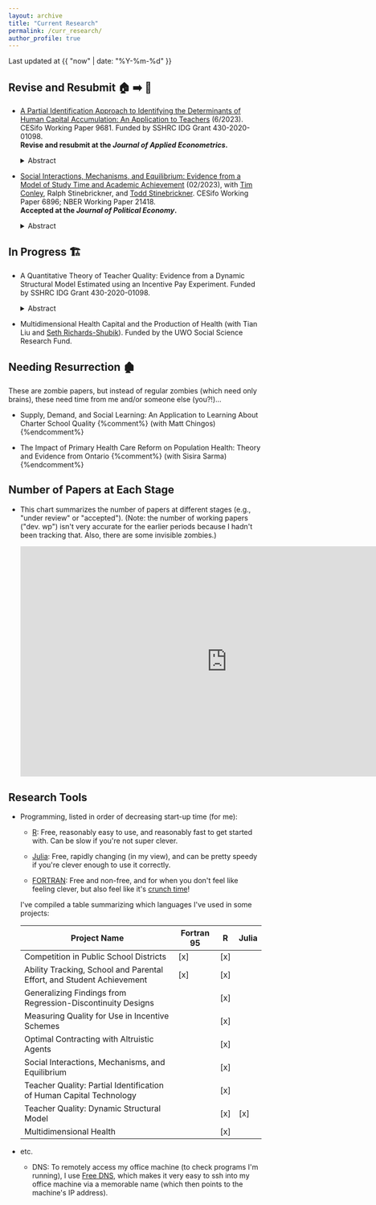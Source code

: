 ```yaml
---
layout: archive
title: "Current Research"
permalink: /curr_research/
author_profile: true
---
```


Last updated at {{ "now" | date: "%Y-%m-%d" }}

## Revise and Resubmit :house: :arrow_right: :house_with_garden:

* [A Partial Identification Approach to Identifying the Determinants of Human Capital Accumulation: An Application to Teachers](/files/research/mehta_OJT_LBD_teachers_partial_identification_working_paper.pdf) (6/2023). CESifo Working Paper 9681. Funded by SSHRC IDG Grant 430-2020-01098.  
**Revise and resubmit at the *Journal of Applied Econometrics*.**

	<details>
  	<summary>Abstract</summary>  
	<p>
	Teacher quality exhibits substantial growth over teachers’ careers, but why it improves is not well understood.
	I use a human capital production function nesting On-the-Job-Training (OJT) and Learning-by-Doing (LBD) and experimental variation from Glewwe et al. (2010), a teacher incentive pay experiment in Kenya, to discern the presence and relative importance of these forces.
	The identified set for the OJT and LBD components has a closed-form solution, which depends on experimentally estimated average treatment effects.
	I find that the LBD component is indeed present in the human capital production function, and also estimate an informative upper bound on the OJT component.
	</p>
	</details>

* [Social Interactions, Mechanisms, and Equilibrium: Evidence from a Model of Study Time and Academic Achievement](/files/research/CMSS_social_interactions_study_wp.pdf) (02/2023), 
with [Tim Conley](https://economics.uwo.ca/people/faculty/conley.html), Ralph Stinebrickner, and [Todd Stinebrickner](https://economics.uwo.ca/people/faculty/stinebrickner.html). 
CESifo Working Paper 6896; NBER Working Paper 21418.  
**Accepted at the *Journal of Political Economy*.**
	
	<details>
  	<summary>Abstract</summary>  
  	<p>
  	We develop and estimate a model of student study time on a social network. 
  	The model is designed to exploit unique data collected in the Berea Panel Study. 
  	Study time data allow us to quantify an intuitive mechanism for academic social interactions: own study time may depend on friend study time in a heterogeneous manner. 
  	Social network data allow us to embed study time and resulting academic achievement in an estimable equilibrium framework. 
  	We develop a specification test that exploits the equilibrium nature of social interactions and use it to show that novel study propensity measures mitigate econometric endogeneity concerns.	
  	</p>
	</details>

<!--
* [Optimal Contracting with Altruistic Agents: Medicare Payments for Dialysis Drugs](/files/research/medicare_screening_2022_09.pdf) (9/2022),
with [Martin Gaynor](https://www.andrew.cmu.edu/user/mgaynor/) and [Seth Richards-Shubik](http://www.lehigh.edu/~ser315/). 
NBER Working Paper 27172.  
**Accepted at the *American Economic Review*.**
		
	<details>
  	<summary>Abstract</summary>  
  	<p>
  	We study health care provider agency and optimal payment policy in the context of an expensive medication for dialysis patients. 
	Using Medicare claims data we estimate a structural model of treatment decisions, in which providers differ in their altruism and marginal costs, and this heterogeneity is unobservable to the government. 
	In a novel application of nonlinear pricing methods, we empirically characterize the optimal unrestricted contracts in this screening environment with multidimensional heterogeneity. 
	The optimal contracts initially pay similar amounts as the one used by Medicare at the time, but the marginal payment rates decline precipitously at higher dosages. 
	Adopting the optimal contracts would eliminate medically excessive dosages and substantially reduce expenditures, resulting in approximately $300 million in gains from better contracting. 
	The approach we develop could be applied to a broad class of problems in health care payment policy.

	</p>
	</details>
-->

<!--
## Working Papers :derelict_house: :arrow_right: :house:

* [A Partial Identification Approach to Identifying the Determinants of Human Capital Accumulation: An Application to Teachers](/files/research/mehta_OJT_LBD_teachers_partial_identification_working_paper.pdf) (6/2023). CESifo Working Paper 9681. Funded by SSHRC IDG Grant 430-2020-01098.  
**Revise and resubmit at the *Journal of Applied Econometrics*.**

	<details>
  	<summary>Abstract</summary>  
	<p>
	Teacher quality exhibits substantial growth over teachers’ careers, but why it improves is not well understood.
	I use a human capital production function nesting On-the-Job-Training (OJT) and Learning-by-Doing (LBD) and experimental variation from Glewwe et al. (2010), a teacher incentive pay experiment in Kenya, to discern the presence and relative importance of these forces.
	The identified set for the OJT and LBD components has a closed-form solution, which depends on experimentally estimated average treatment effects.
	I find that the LBD component is indeed present in the human capital production function, and also estimate an informative upper bound on the OJT component.
	</p>
	</details>
-->

## In Progress :building_construction:

* A Quantitative Theory of Teacher Quality: Evidence from a Dynamic Structural Model Estimated using an Incentive Pay Experiment. Funded by SSHRC IDG Grant 430-2020-01098.
	<details>
  	<summary>Abstract</summary>  
  	<p>
	Teacher quality is an important determinant of the distribution of student achievement. Researchers have documented considerable cross-sectional variation in the quality of even novice teachers, but this variation is not well-explained by teachers’ observable characteristics. Although the determinants of teacher quality are not yet well understood, researchers have documented the effects of output-based incentives on teacher quality and substantial growth in teacher quality over teachers’ careers. I combine classic human capital and asymmetric information frameworks to develop an estimable dynamic model of teacher quality. Teacher human capital may be generated by on-the-job investments and/or by learning-by-doing. The model allows for variation in teachers’ initial human capital (hidden types) as well as for teachers to make unobserved effort inputs (hidden actions). I then estimate the model using experimental variation from Muralidharan and Sundararaman (2011), a teacher incentive pay experiment in Andhra Pradesh. Preliminary results indicate that hidden human capital types explain the lion’s share of quality variation, and that on-the-job investments are responsible for the majority of teacher quality growth. Under the incentive scheme in Muralidharan and Sundararaman (2011), the increase in teacher quality that took place during the intervention is attenuated by the reduction in future quality.
  	</p>
	</details>

* Multidimensional Health Capital and the Production of Health (with Tian Liu and [Seth Richards-Shubik](http://www.lehigh.edu/~ser315)).
Funded by the UWO Social Science Research Fund.

## Needing Resurrection :derelict_house:

These are zombie papers, but instead of regular zombies (which need only brains), these need time from me and/or someone else (you?!)...

* Supply, Demand, and Social Learning: An Application to Learning About Charter School Quality 
{%comment%} (with Matt Chingos) {%endcomment%}

* The Impact of Primary Health Care Reform on Population Health: Theory and Evidence from Ontario 
{%comment%} (with Sisira Sarma) {%endcomment%}

## Number of Papers at Each Stage

* This chart summarizes the number of papers at different stages (e.g., "under review" or "accepted"). 
(Note: the number of working papers ("dev. wp") isn't very accurate for the earlier periods because I hadn't been tracking that. 
Also, there are some invisible zombies.)

	<iframe width="822" height="458" seamless frameborder="0" scrolling="no" src="https://docs.google.com/spreadsheets/d/e/2PACX-1vRySZ0mOR_bFdP0hcXbWsZw3G27WY0ekWe2Y52MtbLfeoFwUMkpRSguCCnGHZeF-vZoz6YeFOXhyQlX/pubchart?oid=1476996675&amp;format=interactive"></iframe>

## Research Tools

* Programming, listed in order of decreasing start-up time (for me):

	* [R](https://www.r-project.org/): Free, reasonably easy to use, and reasonably fast to get started with. Can be slow if you're not super clever. 
	
	* [Julia](): Free, rapidly changing (in my view), and can be pretty speedy if you're clever enough to use it correctly.
	
	* [FORTRAN](https://fortran-lang.org/en/): Free and non-free, and for when you don't feel like feeling clever, but also feel like it's [crunch time](https://stuff.mit.edu/afs/athena/software/g95_v0.94/G95Manual.pdf)! 
	
	I've compiled a table summarizing which languages I've used in some projects:
		
	| Project Name                        | Fortran 95 | R    | Julia |
	|-------------------------------------|------------|------|-------|
	| Competition in Public School Districts 														| [x]        | [x]  |       |
	| Ability Tracking, School and Parental Effort, and Student Achievement   | [x]        | [x]  |       |
	| Generalizing Findings from Regression-Discontinuity Designs 				| | [x] | |
	| Measuring Quality for Use in Incentive Schemes 										| | [x] | |
	| Optimal Contracting with Altruistic Agents                 								|            | [x]  |       |
	| Social Interactions, Mechanisms, and Equilibrium                  					|            | [x]  |       |
	| Teacher Quality: Partial Identification of Human Capital Technology        |            | [x]  |       |
	| Teacher Quality: Dynamic Structural Model           									|            | [x]  | [x]   |
	| Multidimensional Health              																|            | [x]  |       |

	
* etc.

	* DNS: To remotely access my office machine (to check programs I'm running), I use [Free DNS](https://freedns.afraid.org/), which makes it very easy to ssh into my office machine via a memorable name (which then points to the machine's IP address). 
